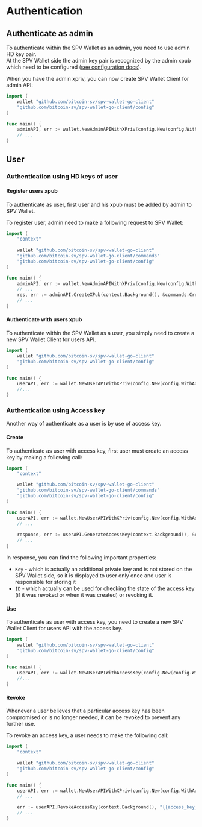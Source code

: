 # Authentication

## Authenticate as admin

To authenticate within the SPV Wallet as an admin, you need to use admin HD key pair.\
At the SPV Wallet side the admin key pair is recognized by the admin xpub which need to be configured ([see configuration docs](../spv-wallet/configuration.md)).

When you have the admin xpriv, you can now create SPV Wallet Client for admin API:

```go
import (
	wallet "github.com/bitcoin-sv/spv-wallet-go-client"
	"github.com/bitcoin-sv/spv-wallet-go-client/config"
)

func main() {
	adminAPI, err := wallet.NewAdminAPIWithXPriv(config.New(config.WithAddr("{{spv-wallet-url}}")), "{{xpriv_of_the_admin}}")
	// ...
}
```

## User

### Authentication using HD keys of user

#### Register users xpub

To authenticate as user, first user and his xpub must be added by admin to SPV Wallet.

To register user, admin need to make a following request to SPV Wallet:

```go
import (
    "context"
    
    wallet "github.com/bitcoin-sv/spv-wallet-go-client"
    "github.com/bitcoin-sv/spv-wallet-go-client/commands"
    "github.com/bitcoin-sv/spv-wallet-go-client/config"
)

func main() {
    adminAPI, err := wallet.NewAdminAPIWithXPriv(config.New(config.WithAddr("{{spv-wallet-url}}")), "{{xpriv_of_the_admin}}")
    // ...
    res, err := adminAPI.CreateXPub(context.Background(), &commands.CreateUserXpub{XPub: "{{xpub_of_the_user}}"})
    // ...
}
```

#### Authenticate with users xpub

To authenticate within the SPV Wallet as a user, you simply need to create a new SPV Wallet Client for users API.

```go
import (
	wallet "github.com/bitcoin-sv/spv-wallet-go-client"
	"github.com/bitcoin-sv/spv-wallet-go-client/config"
)

func main() {
	userAPI, err := wallet.NewUserAPIWithXPriv(config.New(config.WithAddr("{{spv-wallet-url}}")), "{{xpriv_of_the_user}}")
	//...
}
```

### Authentication using Access key

Another way of authenticate as a user is by use of access key.

#### Create

To authenticate as user with access key, first user must create an access key by making a following call:

```go
import (
	"context"

	wallet "github.com/bitcoin-sv/spv-wallet-go-client"
	"github.com/bitcoin-sv/spv-wallet-go-client/commands"
	"github.com/bitcoin-sv/spv-wallet-go-client/config"
)

func main() {
	userAPI, err := wallet.NewUserAPIWithXPriv(config.New(config.WithAddr("{{spv-wallet-url}}")), "{{xpriv_of_the_user}}")
	// ...
	
	response, err := userAPI.GenerateAccessKey(context.Background(), &commands.GenerateAccessKey{})
	// ...
}
```

In response, you can find the following important properties:

* `Key` - which is actually an additional private key and is not stored on the SPV Wallet side, so it is displayed to user only once and user is responsible for storing it
* `ID` - which actually can be used for checking the state of the access key (if it was revoked or when it was created) or revoking it.

#### Use

To authenticate as user with access key, you need to create a new SPV Wallet Client for users API with the access key.

```go
import (
    wallet "github.com/bitcoin-sv/spv-wallet-go-client"
    "github.com/bitcoin-sv/spv-wallet-go-client/config"
)

func main() {
    userAPI, err := wallet.NewUserAPIWithAccessKey(config.New(config.WithAddr("{{spv-wallet-url}}")), "{{key}}")
    //...
}
```

#### Revoke

Whenever a user believes that a particular access key has been compromised or is no longer needed, it can be revoked to prevent any further use.

To revoke an access key, a user needs to make the following call:

```go
import (
	"context"

	wallet "github.com/bitcoin-sv/spv-wallet-go-client"
	"github.com/bitcoin-sv/spv-wallet-go-client/config"
)

func main() {
	userAPI, err := wallet.NewUserAPIWithXPriv(config.New(config.WithAddr("{{spv-wallet-url}}")), "{{xpriv_of_the_user}}")
	// ...

	err := userAPI.RevokeAccessKey(context.Background(), "{{access_key_id}}")
	// ...
}
```
